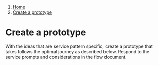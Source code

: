 1.  [Home](/docs/core/contents)
2.	[Create a prototype](#)

# Create a prototype

With the ideas that are service pattern specific, create a prototype that takes follows the optimal journey as described below. Respond to the service prompts and considerations in the flow document. 
